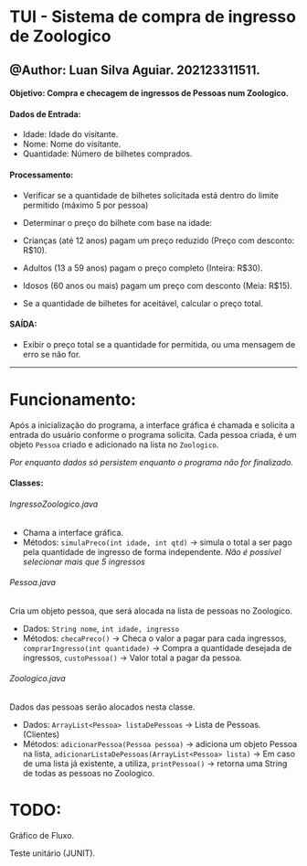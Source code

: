 # TUI - Sistema de compra de ingresso de Zoologico
@Author: Luan Silva Aguiar. 202123311511.
----
#### Objetivo: Compra e checagem de ingressos de Pessoas num Zoologico. 

#### Dados de Entrada:
- Idade: Idade do visitante.
- Nome: Nome do visitante.
- Quantidade: Número de bilhetes comprados.

#### Processamento:
- Verificar se a quantidade de bilhetes solicitada está dentro do limite permitido
(máximo 5 por pessoa)

- Determinar o preço do bilhete com base na idade:
 - Crianças (até 12 anos) pagam um preço reduzido (Preço com desconto: R$10).

 - Adultos (13 a 59 anos) pagam o preço completo (Inteira: R$30).

 - Idosos (60 anos ou mais) pagam um preço com desconto (Meia: R$15).

- Se a quantidade de bilhetes for aceitável, calcular o preço total.


#### SAÍDA:
- Exibir o preço total se a quantidade for permitida, ou uma mensagem de erro se não for.
------------

# Funcionamento:

Após a inicialização do programa, a interface gráfica é chamada e solicita a entrada do usuário conforme o programa solicita. Cada pessoa criada, é um objeto `Pessoa` criado e adicionado na lista no `Zoologico`.

*Por enquanto dados só persistem enquanto o programa não for finalizado.* 

#### Classes:
###### IngressoZoologico.java
- Chama a interface gráfica. 
- Métodos: `simulaPreco(int idade, int qtd)` -> simula o total a ser pago pela quantidade de ingresso de forma independente.
*Não é possível selecionar mais que 5 ingressos*

###### Pessoa.java
Cria um objeto pessoa, que será alocada na lista de pessoas no Zoologico.
- Dados: 
`String nome`,
`int idade, ingresso`
- Métodos: 
`checaPreco()` -> Checa o valor a pagar para cada ingressos,
`comprarIngresso(int quantidade)` -> Compra a quantidade desejada de ingressos,
`custoPessoa()` -> Valor total a pagar da pessoa.

###### Zoologico.java
Dados das pessoas serão alocados nesta classe.
- Dados: 
`ArrayList<Pessoa> listaDePessoas` -> Lista de Pessoas. (Clientes)
- Métodos: 
`adicionarPessoa(Pessoa pessoa)` -> adiciona um objeto Pessoa na lista, 
`adicionarListaDePessoas(ArrayList<Pessoa> lista)` -> Em caso de uma lista já existente, a utiliza,
`printPessoa()` -> retorna uma String de todas as pessoas no Zoologico.

# TODO: 
Gráfico de Fluxo.

Teste unitário (JUNIT).
